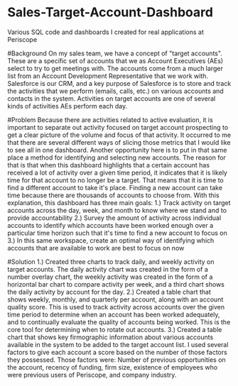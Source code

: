 # Sales-Target-Account-Dashboard
Various SQL code and dashboards I created for real applications at Periscope

#Background
On my sales team, we have a concept of "target accounts". 
These are a specific set of accounts that we as Account Executives (AEs) select to try to get meetings with.
The accounts come from a much larger list from an Account Development Representative that we work with.
Salesforce is our CRM, and a key purpose of Salesforce is to store and track the activities that we perform 
(emails, calls, etc.) on various accounts and contacts in the system. 
Activities on target accounts are one of several kinds of activities AEs perform each day.

#Problem
Because there are activities related to active evaluation, 
it is important to separate out activity focused on target account prospecting to get a clear picture
of the volume and focus of that activity. 
It occurred to me that there are several different ways of slicing those metrics that I would like to see all in one dashboard.
Another opportunity here is to put in that same place a method for identifying and selecting new accounts. 
The reason for that is that when this dashboard highlights that a certain account has received a lot of 
activity over a given time period, it indicates that it is likely time for that account to no longer be a target.
That means that it is time to find a different account to take it's place. 
Finding a new account can take time because there are thousands of accounts to choose from. 
With this explanation, this dashboard has three main goals:
  1.) Track activity on target accounts across the day, week, and month to know where we stand and to provide accountability
  2.) Survey the amount of activity across individual accounts to identify which accounts have been worked enough over
      a particular time horizon such that it's time to find a new account to focus on
  3.) In this same workspace, create an optimal way of identifying which accounts that are available to work are best to focus on now
  
#Solution
1.) Created three charts to track daily, and weekly activity on target accounts. The daily activity chart was created in the form of a number overlay chart, the weekly activity was created in the form of a horizontal bar chart to compare activity per week, and a third chart shows the daily activity by account for the day.
2.) Created a table chart that shows weekly, monthly, and quarterly per account, along with an account quality score. This is used to track activity across accounts over the given time period to determine when an account has been worked adequately, and to continually evaluate the quality of accounts being worked. This is the core tool for determining when to rotate out accounts.
3.) Created a table chart that shows key firmographic information about various accounts available in the system to be added to the target account list. I used several factors to give each account a score based on the number of those factors they possessed. Those factors were: Number of previous opportunities on the account, recency of funding, firm size, existence of employees who were previous users of Periscope, and company industry. 
